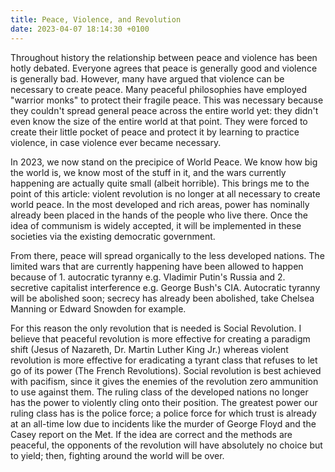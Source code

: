 ```yaml
---
title: Peace, Violence, and Revolution
date: 2023-04-07 18:14:30 +0100
---
```


Throughout history the relationship between peace and violence has been hotly debated. Everyone agrees that peace is generally good and violence is generally bad. However, many have argued that violence can be necessary to create peace. Many peaceful philosophies have employed "warrior monks" to protect their fragile peace. This was necessary because they couldn't spread general peace across the entire world yet: they didn't even know the size of the entire world at that point. They were forced to create their little pocket of peace and protect it by learning to practice violence, in case violence ever became necessary.

In 2023, we now stand on the precipice of World Peace. We know how big the world is, we know most of the stuff in it, and the wars currently happening are actually quite small (albeit horrible). This brings me to the point of this article: violent revolution is no longer at all necessary to create world peace. In the most developed and rich areas, power has nominally already been placed in the hands of the people who live there. Once the idea of communism is widely accepted, it will be implemented in these societies via the existing democratic government.

From there, peace will spread organically to the less developed nations. The limited wars that are currently happening have been allowed to happen because of 1. autocratic tyranny e.g. Vladimir Putin's Russia and 2. secretive capitalist interference e.g. George Bush's CIA. Autocratic tyranny will be abolished soon; secrecy has already been abolished, take Chelsea Manning or Edward Snowden for example.

For this reason the only revolution that is needed is Social Revolution. I believe that peaceful revolution is more effective for creating a paradigm shift (Jesus of Nazareth, Dr. Martin Luther King Jr.) whereas violent revolution is more effective for eradicating a tyrant class that refuses to let go of its power (The French Revolutions). Social revolution is best achieved with pacifism, since it gives the enemies of the revolution zero ammunition to use against them. The ruling class of the developed nations no longer has the power to violently cling onto their position. The greatest power our ruling class has is the police force; a police force for which trust is already at an all-time low due to incidents like the murder of George Floyd and the Casey report on the Met. If the idea are correct and the methods are peaceful, the opponents of the revolution will have absolutely no choice but to yield; then, fighting around the world will be over.
